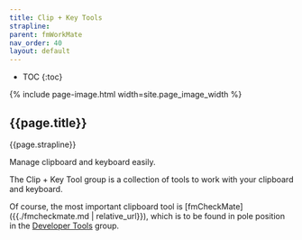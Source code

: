```yaml
---
title: Clip + Key Tools
strapline: 
parent: fmWorkMate
nav_order: 40
layout: default
---
```

- TOC
{:toc}

{% include page-image.html width=site.page_image_width %}

## {{page.title}}

{{page.strapline}}

Manage clipboard and keyboard easily.



The Clip + Key Tool group is a collection of tools to work with your clipboard and keyboard.

Of course, the most important clipboard tool is [fmCheckMate]({{./fmcheckmate.md | relative_url}}), which is to be found in pole position in the [Developer Tools](./developer-tools.html) group.